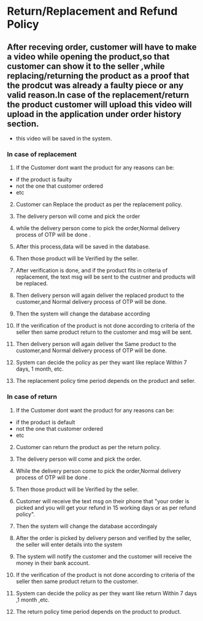 # Return/Replacement and Refund Policy

## After receving order, customer will have to make a video while opening the product,so that customer can show it to the seller ,while replacing/returning the product as a proof that the prodcut was already a faulty piece or any valid reason.In case of the replacement/return the product customer will upload this video will upload in the application under order history section.

* this video will be saved in the system.

### In case of replacement
1. If the Customer dont want the product for any reasons can be:
* if the product is faulty
* not the one that customer ordered
* etc

2. Customer can Replace the product as per the replacement policy. 
3. The delivery person will come and pick the order 
4. while the delivery person come to pick the order,Normal delivery process of OTP will be done .
5. After this process,data will be saved in the database.

6. Then those product will be Verified by the seller.
7. After verification is done, and if the product fits in criteria of replacement, the text msg will be sent to the custmer and products will be replaced. 
8. Then delivery person will again deliver the replaced product to the customer,and Normal delivery process of OTP will be done.

9. Then the system will change the database according
10. If the verification of the product is not done according to criteria of the seller then same product return to the customer and msg will be sent. 
11. Then delivery person will again deliver the Same product to the customer,and Normal delivery process of OTP will be done.

12. System can decide the policy as per they want like replace Within 7 days, 1 month, etc.
13. The replacement policy time period depends on the product and seller.

### In case of return 
1. If the Customer dont want the product for any reasons can be:
* if the product is default 
* not the one that customer ordered
* etc

2. Customer can return the product as per the return policy. 
3. The delivery person will come and pick the order.
4. While the delivery person come to pick the order,Normal delivery process of OTP will be done .
4. Then those product will be Verified by the seller.

5. Customer will receive the text msg on their phone that "your order is picked and you will get your refund in 15 working days or as per refund policy".

6. Then the system will change the database accordingaly

7. After the order is picked by delivery person and verified by the seller, the seller will enter details into the system

8. The system will notify the customer and the customer will receive the money in their bank account.

8. If the verification of the product is not done according to criteria of the seller then same product return to the customer.

9. System can decide the policy as per they want like return Within 7 days ,1 month ,etc.
10. The return policy time period depends on the product to product.


